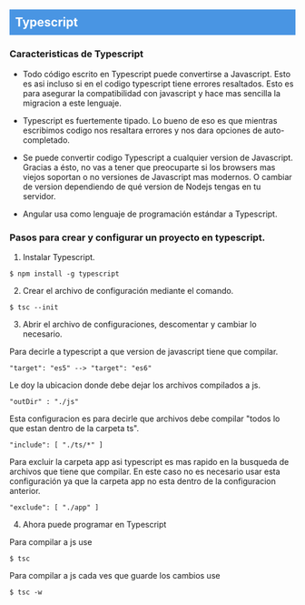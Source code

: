 <h2 style="background:#4995e3; color: white; padding: 10px">Typescript</h2>

### Caracteristicas de Typescript

- Todo código escrito en Typescript puede convertirse a Javascript. Esto es asi incluso si en el codigo typescript tiene errores resaltados. Esto es para asegurar la compatibilidad con javascript y hace mas sencilla la migracion a este lenguaje.

- Typescript es fuertemente tipado. Lo bueno de eso es que mientras escribimos codigo nos resaltara errores y nos dara opciones de auto-completado.

- Se puede convertir codigo Typescript a cualquier version de Javascript. Gracias a ésto, no vas a tener que preocuparte si los browsers mas viejos soportan o no versiones de Javascript mas modernos. O cambiar de version dependiendo de qué version de Nodejs tengas en tu servidor.

- Angular usa como lenguaje de programación estándar a Typescript.

### Pasos para crear y configurar un proyecto en typescript.

1. Instalar Typescript.

`$ npm install -g typescript`

2. Crear el archivo de configuración mediante el comando.

`$ tsc --init`

3. Abrir el archivo de configuraciones, descomentar y cambiar lo necesario.

Para decirle a typescript a que version de javascript tiene que compilar.

`"target": "es5" --> "target": "es6"`

Le doy la ubicacion donde debe dejar los archivos compilados a js.

`"outDir" : "./js"`

Esta configuracion es para decirle que archivos debe compilar "todos lo que estan dentro de la carpeta ts".

`"include": [ "./ts/*" ]`

Para excluir la carpeta app asi typescript es mas rapido en la busqueda de archivos que tiene que compilar. En este caso no es necesario usar esta configuración ya que la carpeta app no esta dentro de la configuracion anterior.

`"exclude": [ "./app" ] `

4. Ahora puede programar en Typescript

Para compilar a js use

`$ tsc `

Para compilar a js cada ves que guarde los cambios use

`$ tsc -w`
